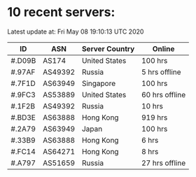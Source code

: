 # 10 recent servers:

Latest update at: Fri May 08 19:10:13 UTC 2020

| ID | ASN | Server Country | Online |
| -- | --- | -------------- | ------ |
| #.D09B | AS174 | United States | 100 hrs |
| #.97AF | AS49392 | Russia | 5 hrs offline |
| #.7F1D | AS63949 | Singapore | 100 hrs |
| #.9FC3 | AS53889 | United States | 60 hrs offline |
| #.1F2B | AS49392 | Russia | 10 hrs |
| #.BD3E | AS63888 | Hong Kong | 919 hrs |
| #.2A79 | AS63949 | Japan | 100 hrs |
| #.33B9 | AS63888 | Hong Kong | 6 hrs |
| #.FC14 | AS64271 | Hong Kong | 8 hrs |
| #.A797 | AS51659 | Russia | 27 hrs offline |

